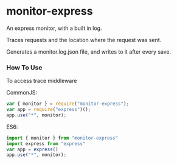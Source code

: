 # monitor-express

An express monitor, with a built in log.

Traces requests and the location where the request was sent.

Generates a monitor.log.json file, and writes to it after every save. 

### How To Use

To access trace middleware

CommonJS:
```javascript
var { monitor } = require("monitor-express");
var app = require("express")();
app.use("*", monitor);
```
ES6:
```javascript
import { monitor } from "monitor-express"
import express from "express"
var app = express()
app.use("*", monitor);
```
